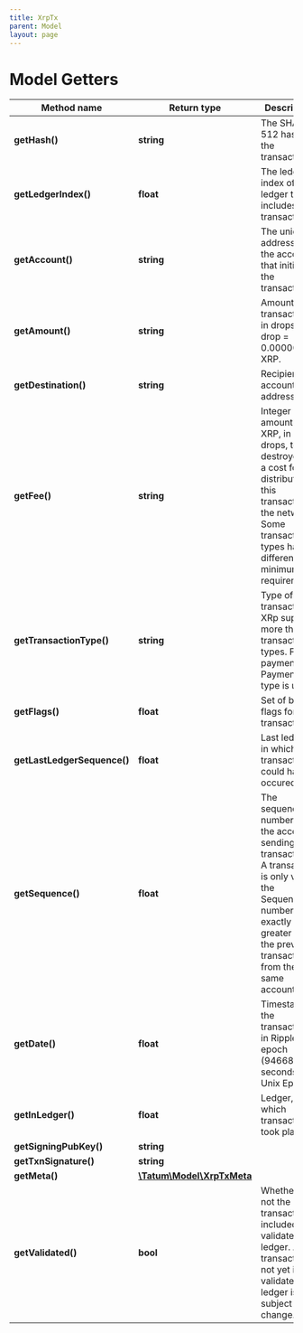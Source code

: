 ```yaml
---
title: XrpTx
parent: Model
layout: page
---
```


# Model Getters

Method name | Return type | Description | Notes
------------ | ------------- | ------------- | -------------
**getHash()** | **string** | The SHA-512 hash of the transaction | [optional]
**getLedgerIndex()** | **float** | The ledger index of the ledger that includes this transaction. | [optional]
**getAccount()** | **string** | The unique address of the account that initiated the transaction. | [optional]
**getAmount()** | **string** | Amount of transaction, in drops. 1 drop = 0.000001 XRP. | [optional]
**getDestination()** | **string** | Recipient account address. | [optional]
**getFee()** | **string** | Integer amount of XRP, in drops, to be destroyed as a cost for distributing this transaction to the network. Some transaction types have different minimum requirements. | [optional]
**getTransactionType()** | **string** | Type of the transaction. XRp supports more than 18 transaction types. For the payment, Payment type is used. | [optional]
**getFlags()** | **float** | Set of bit-flags for this transaction. | [optional]
**getLastLedgerSequence()** | **float** | Last ledger, in which this transaction could have occured. | [optional]
**getSequence()** | **float** | The sequence number of the account sending the transaction. A transaction is only valid if the Sequence number is exactly 1 greater than the previous transaction from the same account. | [optional]
**getDate()** | **float** | Timestamp of the transaction, in Ripple epoch (946684800 seconds after Unix Epoch) | [optional]
**getInLedger()** | **float** | Ledger, in which transaction took place. | [optional]
**getSigningPubKey()** | **string** |  | [optional]
**getTxnSignature()** | **string** |  | [optional]
**getMeta()** | [**\Tatum\Model\XrpTxMeta**](../XrpTxMeta) |  | [optional]
**getValidated()** | **bool** | Whether or not the transaction is included in a validated ledger. Any transaction not yet in a validated ledger is subject to change. | [optional]

